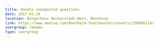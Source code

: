 ```yaml
---
title: Handle unexpected questions
date: 2017-01-24
location: Bürgerhaus Neckarstadt-West, Mannheim
link: https://www.meetup.com/Mannheim-Toastmasters/events/236966114/
usergroup: tomama
type: usergroup
---
```

